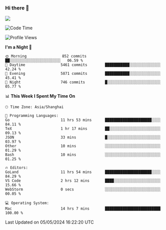 ### Hi there 👋

<!--
**JJAYCHEN1e/jjaychen1e** is a ✨ _special_ ✨ repository because its `README.md` (this file) appears on your GitHub profile.

Here are some ideas to get you started:

- 🔭 I’m currently working on ...
- 🌱 I’m currently learning ...
- 👯 I’m looking to collaborate on ...
- 🤔 I’m looking for help with ...
- 💬 Ask me about ...
- 📫 How to reach me: ...
- 😄 Pronouns: ...
- ⚡ Fun fact: ...
-->

[![](https://github-readme-stats.vercel.app/api?username=jjaychen1e&show_icons=true)](https://github.com/jjaychen1e/github-readme-stats?count_private=true)

<!--START_SECTION:waka-->
![Code Time](http://img.shields.io/badge/Code%20Time-1%2C146%20hrs%2049%20mins-blue)

![Profile Views](http://img.shields.io/badge/Profile%20Views-4-blue)

**I'm a Night 🦉** 

```text
🌞 Morning                852 commits         ██░░░░░░░░░░░░░░░░░░░░░░░   06.59 % 
🌆 Daytime                5461 commits        ███████████░░░░░░░░░░░░░░   42.24 % 
🌃 Evening                5871 commits        ███████████░░░░░░░░░░░░░░   45.41 % 
🌙 Night                  746 commits         █░░░░░░░░░░░░░░░░░░░░░░░░   05.77 % 
```


📊 **This Week I Spent My Time On** 

```text
🕑︎ Time Zone: Asia/Shanghai

💬 Programming Languages: 
Go                       11 hrs 53 mins      █████████████████████░░░░   84.11 % 
TeX                      1 hr 17 mins        ██░░░░░░░░░░░░░░░░░░░░░░░   09.13 % 
JSON                     33 mins             █░░░░░░░░░░░░░░░░░░░░░░░░   03.97 % 
Other                    10 mins             ░░░░░░░░░░░░░░░░░░░░░░░░░   01.29 % 
Bash                     10 mins             ░░░░░░░░░░░░░░░░░░░░░░░░░   01.25 % 

🔥 Editors: 
GoLand                   11 hrs 54 mins      █████████████████████░░░░   84.29 % 
VS Code                  2 hrs 12 mins       ████░░░░░░░░░░░░░░░░░░░░░   15.66 % 
WebStorm                 0 secs              ░░░░░░░░░░░░░░░░░░░░░░░░░   00.05 % 

💻 Operating System: 
Mac                      14 hrs 7 mins       █████████████████████████   100.00 % 
```


 Last Updated on 05/05/2024 16:22:20 UTC
<!--END_SECTION:waka-->
